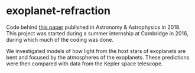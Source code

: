 # exoplanet-refraction

Code behind [this paper](https://www.aanda.org/articles/aa/full_html/2018/01/aa31484-17/aa31484-17.html) published in Astronomy & Astrophysics in 2018.  This project was started during a summer internship at Cambridge in 2016, during which much of the coding was done. 

We investigated models of how light from the host stars of exoplanets are bent and focused by the atmospheres of the exoplanets. These predictions were then compared with data from the Kepler space telescope.
